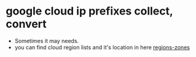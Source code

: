 # google cloud ip prefixes collect, convert
- Sometimes it may needs.
- you can find cloud region lists and it's location in here [regions-zones](https://cloud.google.com/compute/docs/regions-zones)
